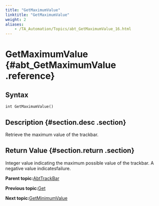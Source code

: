 ```yaml
--- 
title: "GetMaximumValue"
linktitle: "GetMaximumValue"
weight: 2
aliases: 
    - /TA_Automation/Topics/abt_GetMaximumValue_16.html
---
```

# GetMaximumValue {#abt_GetMaximumValue .reference}

## Syntax

`int GetMaximumValue()`

## Description {#section.desc .section}

Retrieve the maximum value of the trackbar.

## Return Value {#section.return .section}

Integer value indicating the maximum possible value of the trackbar. A negative value indicatesfailure.

**Parent topic:**[AbtTrackBar](../../TA_Automation/Topics/abt_AbtTrackBar.html)

**Previous topic:**[Get](../../TA_Automation/Topics/abt_Get_16.html)

**Next topic:**[GetMinimumValue](../../TA_Automation/Topics/abt_GetMinimumValue_16.html)

